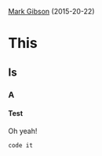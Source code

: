 [Mark Gibson](mgibson@adaptavist.com) (2015-20-22)

# This

## Is

### A

#### Test

Oh yeah!

```
code it
```
